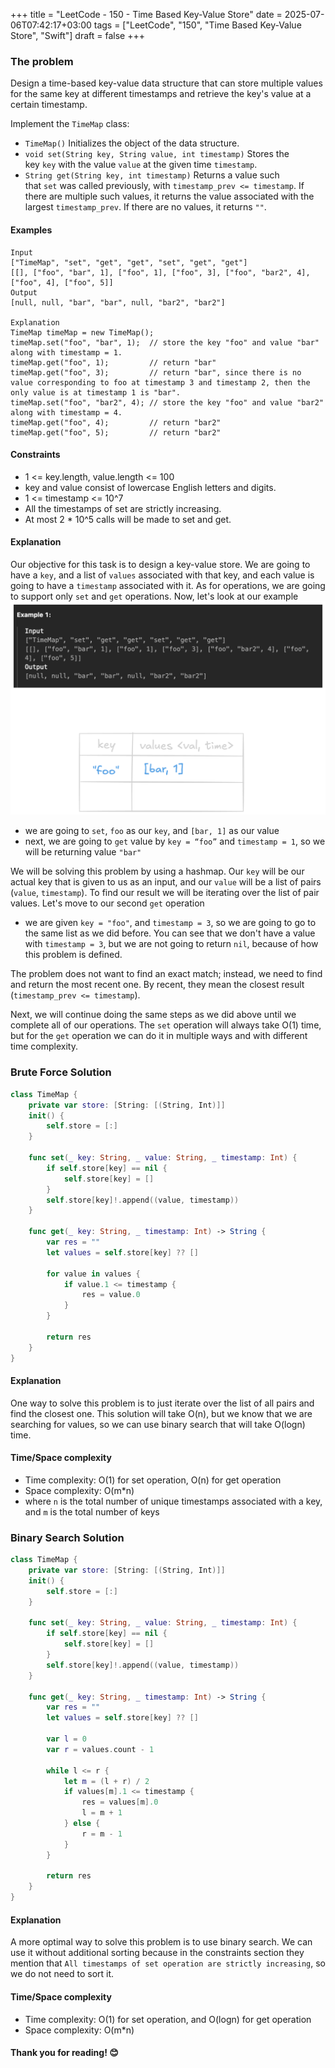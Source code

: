 +++
title = "LeetCode - 150 - Time Based Key-Value Store"
date = 2025-07-06T07:42:17+03:00
tags = ["LeetCode", "150", "Time Based Key-Value Store", "Swift"]
draft = false
+++

### The problem

Design a time-based key-value data structure that can store multiple values for the same key at different timestamps and retrieve the key's value at a certain timestamp.

Implement the `TimeMap` class:

* `TimeMap()` Initializes the object of the data structure.
* `void set(String key, String value, int timestamp)` Stores the key `key` with the value `value` at the given time `timestamp`.
* `String get(String key, int timestamp)` Returns a value such that `set` was called previously, with `timestamp_prev <= timestamp`. If there are multiple such values, it returns the value associated with the largest `timestamp_prev`. If there are no values, it returns `""`.

#### Examples

```
Input
["TimeMap", "set", "get", "get", "set", "get", "get"]
[[], ["foo", "bar", 1], ["foo", 1], ["foo", 3], ["foo", "bar2", 4], ["foo", 4], ["foo", 5]]
Output
[null, null, "bar", "bar", null, "bar2", "bar2"]

Explanation
TimeMap timeMap = new TimeMap();
timeMap.set("foo", "bar", 1);  // store the key "foo" and value "bar" along with timestamp = 1.
timeMap.get("foo", 1);         // return "bar"
timeMap.get("foo", 3);         // return "bar", since there is no value corresponding to foo at timestamp 3 and timestamp 2, then the only value is at timestamp 1 is "bar".
timeMap.set("foo", "bar2", 4); // store the key "foo" and value "bar2" along with timestamp = 4.
timeMap.get("foo", 4);         // return "bar2"
timeMap.get("foo", 5);         // return "bar2"
```

#### Constraints

* 1 <= key.length, value.length <= 100
* key and value consist of lowercase English letters and digits.
* 1 <= timestamp <= 10^7
* All the timestamps of set are strictly increasing.
* At most 2 \* 10^5 calls will be made to set and get.

#### Explanation

Our objective for this task is to design a key-value store.
We are going to have a `key`, and a list of `values` associated with that key, and each value is going to have a `timestamp` associated with it.
As for operations, we are going to support only `set` and `get` operations.
Now, let's look at our example
![alt image](images/981.png#center)

* we are going to `set`, `foo` as our `key`, and `[bar, 1]` as our value
* next, we are going to `get` value by `key = “foo”` and `timestamp = 1`, so we will be returning value `"bar"`

We will be solving this problem by using a hashmap. Our `key` will be our actual key that is given to us as an input, and our `value` will be a list of pairs (`value`, `timestamp`). To find our result we will be iterating over the list of pair values.
  Let's move to our second `get` operation

* we are given `key = "foo"`, and `timestamp = 3`, so we are going to go to the same list as we did before.
  You can see that we don't have a value with `timestamp = 3`, but we are not going to return `nil`, because of how this problem is defined. 
  
The problem does not want to find an exact match; instead, we need to find and return the most recent one. By recent, they mean the closest result (`timestamp_prev <= timestamp`).

Next, we will continue doing the same steps as we did above until we complete all of our operations.
The `set` operation will always take O(1) time, but for the `get` operation we can do it in multiple ways and with different time complexity.

### Brute Force Solution

```swift
class TimeMap {
    private var store: [String: [(String, Int)]]
    init() {
        self.store = [:]
    }

    func set(_ key: String, _ value: String, _ timestamp: Int) {
        if self.store[key] == nil {
            self.store[key] = []
        }
        self.store[key]!.append((value, timestamp))
    }

    func get(_ key: String, _ timestamp: Int) -> String {
        var res = ""
        let values = self.store[key] ?? []

        for value in values {
            if value.1 <= timestamp {
                res = value.0
            }
        }

        return res
    }
}
```

#### Explanation

One way to solve this problem is to just iterate over the list of all pairs and find the closest one. This solution will take O(n), but we know that we are searching for values, so we can use binary search that will take O(logn) time.

#### Time/Space complexity

* Time complexity: O(1) for set operation, O(n) for get operation
* Space complexity: O(m\*n)
* where `n` is the total number of unique timestamps associated with a key, and `m` is the total number of keys

### Binary Search Solution

```swift
class TimeMap {
    private var store: [String: [(String, Int)]]
    init() {
        self.store = [:]
    }

    func set(_ key: String, _ value: String, _ timestamp: Int) {
        if self.store[key] == nil {
            self.store[key] = []
        }
        self.store[key]!.append((value, timestamp))
    }

    func get(_ key: String, _ timestamp: Int) -> String {
        var res = ""
        let values = self.store[key] ?? []

        var l = 0
        var r = values.count - 1

        while l <= r {
            let m = (l + r) / 2
            if values[m].1 <= timestamp {
                res = values[m].0
                l = m + 1
            } else {
                r = m - 1
            }
        }

        return res
    }
}
```

#### Explanation

A more optimal way to solve this problem is to use binary search. We can use it without additional sorting because in the constraints section they mention that `All timestamps of set operation are strictly increasing`, so we do not need to sort it.

#### Time/Space complexity

* Time complexity: O(1) for set operation, and O(logn) for get operation
* Space complexity: O(m\*n)

#### Thank you for reading! 😊
